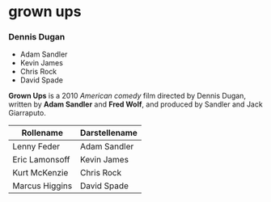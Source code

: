  # grown ups 

### Dennis Dugan

	
- Adam Sandler
- Kevin James
- Chris Rock
- David Spade


**Grown Ups** is a 2010 *American comedy* film directed by Dennis Dugan, written by **Adam Sandler** and **Fred Wolf**, and produced by Sandler and Jack Giarraputo.


| Rollename | Darstellename |
| ------------- | ------------- |
| Lenny Feder | Adam Sandler |
| Eric Lamonsoff | Kevin James |
| Kurt McKenzie | Chris Rock |
| Marcus Higgins | David Spade |
